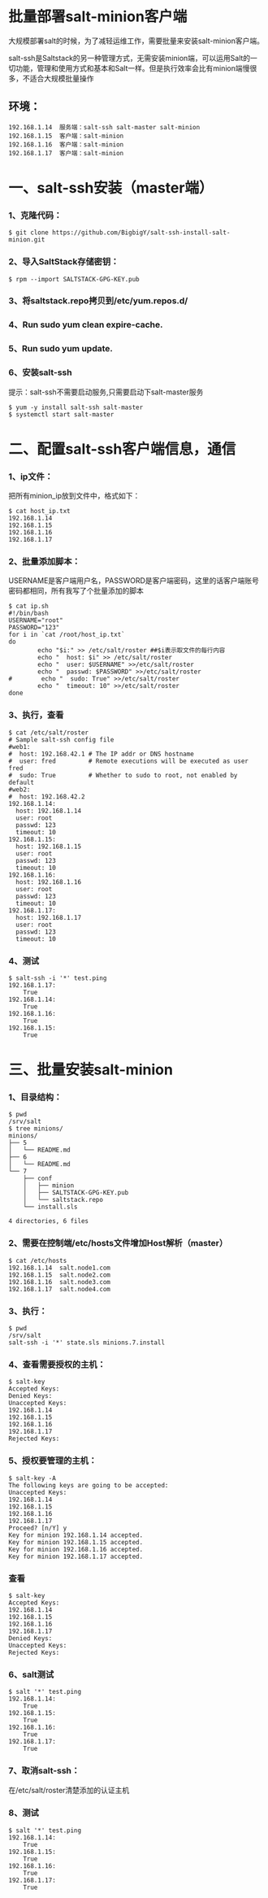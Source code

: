 # 批量部署salt-minion客户端 #

大规模部署salt的时候，为了减轻运维工作，需要批量来安装salt-minion客户端。

salt-ssh是Saltstack的另一种管理方式，无需安装minion端，可以运用Salt的一切功能，管理和使用方式和基本和Salt一样。但是执行效率会比有minion端慢很多，不适合大规模批量操作

## 环境： ##
```
192.168.1.14  服务端：salt-ssh salt-master salt-minion
192.168.1.15  客户端：salt-minion
192.168.1.16  客户端：salt-minion
192.168.1.17  客户端：salt-minion
```

# 一、salt-ssh安装（master端） #

### 1、克隆代码： ###
```
$ git clone https://github.com/BigbigY/salt-ssh-install-salt-minion.git
```

### 2、导入SaltStack存储密钥： ###
```
$ rpm --import SALTSTACK-GPG-KEY.pub
```

### 3、将saltstack.repo拷贝到/etc/yum.repos.d/ ###

### 4、Run sudo yum clean expire-cache. ###

### 5、Run sudo yum update. ###

### 6、安装salt-ssh ###
提示：salt-ssh不需要启动服务,只需要启动下salt-master服务
```
$ yum -y install salt-ssh salt-master
$ systemctl start salt-master
```


# 二、配置salt-ssh客户端信息，通信 #

### 1、ip文件： ###
把所有minion_ip放到文件中，格式如下：
```
$ cat host_ip.txt 
192.168.1.14
192.168.1.15
192.168.1.16
192.168.1.17
```

### 2、批量添加脚本： ###
USERNAME是客户端用户名，PASSWORD是客户端密码，这里的话客户端账号密码都相同，所有我写了个批量添加的脚本
```
$ cat ip.sh
#!/bin/bash
USERNAME="root"
PASSWORD="123"
for i in `cat /root/host_ip.txt`
do
        echo "$i:" >> /etc/salt/roster ##$i表示取文件的每行内容
        echo "  host: $i" >> /etc/salt/roster
        echo "  user: $USERNAME" >>/etc/salt/roster
        echo "  passwd: $PASSWORD" >>/etc/salt/roster
#        echo "  sudo: True" >>/etc/salt/roster
        echo "  timeout: 10" >>/etc/salt/roster
done
```

### 3、执行，查看 ###
```
$ cat /etc/salt/roster
# Sample salt-ssh config file
#web1:
#  host: 192.168.42.1 # The IP addr or DNS hostname
#  user: fred         # Remote executions will be executed as user fred
#  sudo: True         # Whether to sudo to root, not enabled by default
#web2:
#  host: 192.168.42.2
192.168.1.14:
  host: 192.168.1.14
  user: root
  passwd: 123
  timeout: 10
192.168.1.15:
  host: 192.168.1.15
  user: root
  passwd: 123
  timeout: 10
192.168.1.16:
  host: 192.168.1.16
  user: root
  passwd: 123
  timeout: 10
192.168.1.17:
  host: 192.168.1.17
  user: root
  passwd: 123
  timeout: 10
```

### 4、测试 ###
```
$ salt-ssh -i '*' test.ping
192.168.1.17:
    True
192.168.1.14:
    True
192.168.1.16:
    True
192.168.1.15:
    True
```

# 三、批量安装salt-minion #

### 1、目录结构： ###
```
$ pwd
/srv/salt
$ tree minions/
minions/
├── 5
│   └── README.md
├── 6
│   └── README.md
└── 7
    ├── conf
    │   ├── minion
    │   ├── SALTSTACK-GPG-KEY.pub
    │   └── saltstack.repo
    └── install.sls

4 directories, 6 files
```

### 2、需要在控制端/etc/hosts文件增加Host解析（master） ###
```
$ cat /etc/hosts
192.168.1.14  salt.node1.com
192.168.1.15  salt.node2.com
192.168.1.16  salt.node3.com
192.168.1.17  salt.node4.com
```


### 3、执行： ###
```
$ pwd
/srv/salt
salt-ssh -i '*' state.sls minions.7.install
```

### 4、查看需要授权的主机： ###
```
$ salt-key
Accepted Keys:
Denied Keys:
Unaccepted Keys:
192.168.1.14
192.168.1.15
192.168.1.16
192.168.1.17
Rejected Keys:
```

### 5、授权要管理的主机： ###
```
$ salt-key -A
The following keys are going to be accepted:
Unaccepted Keys:
192.168.1.14
192.168.1.15
192.168.1.16
192.168.1.17
Proceed? [n/Y] y
Key for minion 192.168.1.14 accepted.
Key for minion 192.168.1.15 accepted.
Key for minion 192.168.1.16 accepted.
Key for minion 192.168.1.17 accepted.
```

### 查看 ###
```
$ salt-key
Accepted Keys:
192.168.1.14
192.168.1.15
192.168.1.16
192.168.1.17
Denied Keys:
Unaccepted Keys:
Rejected Keys:
```

### 6、salt测试 ###
```
$ salt '*' test.ping
192.168.1.14:
    True
192.168.1.15:
    True
192.168.1.16:
    True
192.168.1.17:
    True
```

### 7、取消salt-ssh： ###
在/etc/salt/roster清楚添加的认证主机

### 8、测试 ###
```
$ salt '*' test.ping
192.168.1.14:
    True
192.168.1.15:
    True
192.168.1.16:
    True
192.168.1.17:
    True
```
